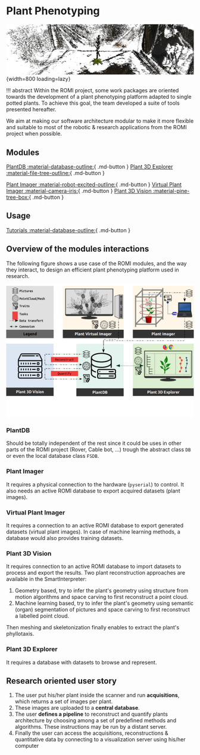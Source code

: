 # Plant Phenotyping

![Dense COLMAP reconstruction](../assets/images/colmap_arabidopsis.png){width=800 loading=lazy}

!!! abstract
    Within the ROMI project, some work packages are oriented towards the development of a plant phenotyping platform adapted to single potted plants.
    To achieve this goal, the team developed a suite of tools presented hereafter.


We aim at making our software architecture modular to make it more flexible and suitable to most of the robotic & research applications from the ROMI project when possible.

## Modules
[PlantDB :material-database-outline:](modules/plantdb.md){ .md-button }
[Plant 3D Explorer :material-file-tree-outline:](modules/plant_3d_explorer.md){ .md-button }

[Plant Imager :material-robot-excited-outline:](modules/plant_imager.md){ .md-button }
[Virtual Plant Imager :material-camera-iris:](modules/virtual_plant_imager.md){ .md-button }
[Plant 3D Vision :material-pine-tree-box:](modules/plant_3d_vision.md){ .md-button }

## Usage
[Tutorials :material-database-outline:](tutorials/index.md){ .md-button }


## Overview of the modules interactions
The following figure shows a use case of the ROMI modules, and the way they interact, to design an efficient plant phenotyping platform used in research.

![Plant Phenotyping platform](../assets/images/interact_plan_landscape.png)


### PlantDB
Should be totally independent of the rest since it could be uses in other parts of the ROMI project (Rover, Cable bot, ...) trough the abstract class `DB` or even the local database class `FSDB`.

### Plant Imager
It requires a physical connection to the hardware (`pyserial`) to control. It also needs an active ROMI database to export acquired datasets (plant images).

### Virtual Plant Imager
It requires a connection to an active ROMI database to export generated datasets (virtual plant images).
In case of machine learning methods, a database would also provides training datasets.

### Plant 3D Vision
It requires connection to an active ROMI database to import datasets to process and export the results.
Two plant reconstruction approaches are available in the SmartInterpreter:

1. Geometry based, try to infer the plant's geometry using structure from motion algorithms and space carving to first reconstruct a point cloud. 
2. Machine learning based, try to infer the plant's geometry using semantic (organ) segmentation of pictures and space carving to first reconstruct a labelled point cloud.

Then meshing and skeletonization finally enables to extract the plant's phyllotaxis.

### Plant 3D Explorer
It requires a database with datasets to browse and represent.


## Research oriented user story

1. The user put his/her plant inside the scanner and run **acquisitions**, which returns a set of images per plant.
2. These images are uploaded to a **central database**.
3. The user **defines a pipeline** to reconstruct and quantify plants architecture by choosing among a set of predefined methods and algorithms. These instructions may be run by a distant server.
4. Finally the user can access the acquisitions, reconstructions & quantitative data by connecting to a visualization server using his/her computer
